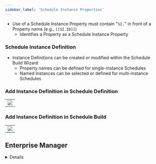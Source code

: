 ```yaml
---
sidebar_label: 'Schedule Instance Properties'
---
```


* Use of a Schedule Instance Property must contain "```SI.```" in front of a Property name (e.g., ```[[SI.ID]]```)  
    * Identifies a Property as a Schedule Instance Property

### Schedule Instance Definition

* Instance Definitions can be created or modified within the Schedule Build Wizard
    * Property names can be defined for single-instance Schedules
    * Named Instances can be selected or defined for multi-instance Schedules

### Add Instance Definition in Schedule Definition

||
|---|
|![](../static/imgbasic/sm-schedule-instance-schedule-definition.png)|

### Add Instance Definition in Schedule Build

||
|---|
|![](../static/imgbasic/342.png)|

## Enterprise Manager

<details>

* **Schedule Master** contains an **Instance Definition** tab for each individual Schedule where **Schedule Instance Properties** can be defined or modified

#### Schedule Instance Definition

||
|---|
|![](../static/imgbasic/340.png)|

#### Command Line Syntax

||
|---|
|![](../static/imgbasic/341.png)|

</details>
